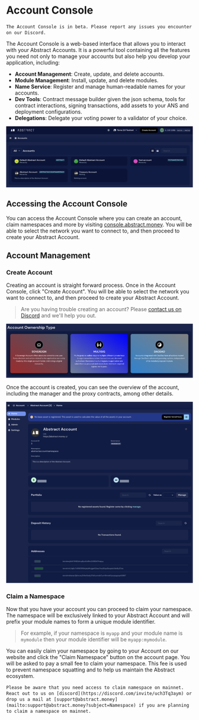 # Account Console

```admonish warning
The Account Console is in beta. Please report any issues you encounter on our Discord.
```

The Account Console is a web-based interface that allows you to interact with your Abstract Accounts. It is a powerful
tool containing all the features you need not only to manage your accounts but also help you develop your application,
including:

- **Account Management**: Create, update, and delete accounts.
- **Module Management**: Install, update, and delete modules.
- **Name Service**: Register and manage human-readable names for your accounts.
- **Dev Tools**: Contract message builder given the json schema, tools for contract interactions, signing transactions,
  add assets to your ANS and deployment configurations.
- **Delegations**: Delegate your voting power to a validator of your choice.

![](../resources/account_console/accounts.webp)

## Accessing the Account Console

You can access the Account Console where you can create an account, claim namespaces and more by
visiting <a href="https://console.abstract.money/" target="_blank">console.abstract.money</a>. You will be able to select the
network you want to connect to, and then proceed to create your Abstract Account.

## Account Management

### Create Account

Creating an account is straight forward process. Once in the Account Console, click "Create Account". You will be able
to select the network you want to connect to, and then proceed to create your Abstract Account.

> Are you having trouble creating an account? Please <a href="https://discord.gg/uch3Tq3aym" target="_blank">contact us
> on Discord</a> and we'll help you out.

![](../resources/account_console/account_creation.webp)

Once the account is created, you can see the overview of the account, including the manager and the proxy contracts,
among other details.

![](../resources/account_console/account_overview.webp)

### Claim a Namespace

Now that you have your account you can proceed to claim your namespace. The namespace will be exclusively linked to your
Abstract Account and will prefix your module names to form a unique module identifier.

> For example, if your namespace is `myapp` and your module name is `mymodule` then your module identifier will
> be `myapp:mymodule`.

You can easily claim your namespace by going to your Account on our website and click the "Claim Namespace" button on
the account page. You will be asked to pay a small fee to claim your namespace. This fee is used to prevent namespace
squatting and to help us maintain the Abstract ecosystem.

```admonish info
Please be aware that you need access to claim namespace on mainnet. React out to us on [discord](https://discord.com/invite/uch3Tq3aym) or drop us a mail at [support@abstract.money](mailto:support@abstract.money?subject=Namespace) if you are planning to claim a namespace on mainnet.
```
